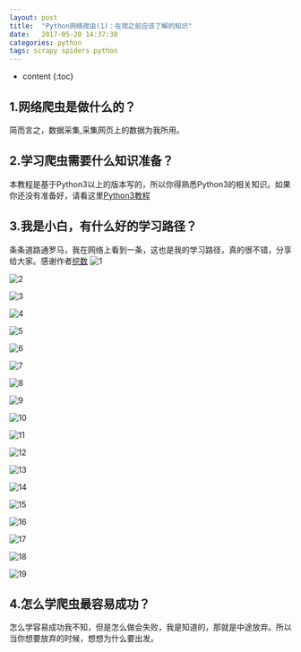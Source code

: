 ```yaml
---
layout: post
title:  "Python网络爬虫(1)：在爬之前应该了解的知识"
date:   2017-05-20 14:37:30
categories: python
tags: scrapy spiders python
---
```


* content
{:toc}

## 1.网络爬虫是做什么的？
简而言之，数据采集,采集网页上的数据为我所用。

## 2.学习爬虫需要什么知识准备？
本教程是基于Python3以上的版本写的，所以你得熟悉Python3的相关知识。如果你还没有准备好，请看这里[Python3教程](http://www.liaoxuefeng.com/wiki/0014316089557264a6b348958f449949df42a6d3a2e542c000)

## 3.我是小白，有什么好的学习路径？
条条道路通罗马，我在网络上看到一条，这也是我的学习路径，真的很不错，分享给大家。感谢作者[挖数](https://www.zhihu.com/question/20899988/answer/96904827)
  ![1](https://pic4.zhimg.com/55e8bc9324234bc88b354821ce005bc3_b.png)
  
  ![2](https://pic3.zhimg.com/af1baba1052c2cd49cea5ea6986eb30a_b.png)
  
  ![3](https://pic2.zhimg.com/5ec82828ba71e96a7d86b7e88254ccd9_b.png)
  
  ![4](https://pic3.zhimg.com/c60bde3fec9e5f791b1a217613879b46_b.png)
  
  ![5](https://pic3.zhimg.com/974b3d7c1c50bac62c14afe58ff0ed26_b.png)
  
  ![6](https://pic2.zhimg.com/2c3e1e5f18d6e6cc8758337663c548f5_b.png)
  
  ![7](https://pic4.zhimg.com/b65ad1e407e0335107eca80e4a0bdac3_b.png)
  
  ![8](https://pic2.zhimg.com/70067cc590378e31676ed48192633d7d_b.png)
  
  ![9](https://pic4.zhimg.com/2cecf7ef8b19f24a2fb287403a51142b_b.png)
  
  ![10](https://pic3.zhimg.com/b2867a2ddb861a04a91fde5d34ed5982_b.png)
  
  ![11](https://pic3.zhimg.com/ae5a6594ab77bfdeaaa9e45b9420c93e_b.png)
  
  ![12](https://pic4.zhimg.com/5f65be4b49e5f84ab99efc92ab6ea61b_b.png)
  
  ![13](https://pic2.zhimg.com/506899fbbe618e05cbe1e2768665b17d_b.png)
  
  ![14](https://pic1.zhimg.com/009fcaa5d4a08f4eda54fb38b88e575c_b.png)
  
  ![15](https://pic3.zhimg.com/b93fbe0719c946b1a68a3f0b33937942_b.png)
  
  ![16](https://pic2.zhimg.com/ded59bb8038a10b3bfb4e65fd14db631_b.png)
  
  ![17](https://pic2.zhimg.com/8d8337c43a58a5386227e037891f9d61_b.png)
  
  ![18](https://pic2.zhimg.com/e5dbb6f838f6532b0d0a481c69a79ddd_b.png)
  
  ![19](https://pic4.zhimg.com/5e1b525feb212ff0b860481ecb67288b_b.png)
  
## 4.怎么学爬虫最容易成功？
怎么学容易成功我不知，但是怎么做会失败，我是知道的，那就是中途放弃。所以当你想要放弃的时候，想想为什么要出发。

  